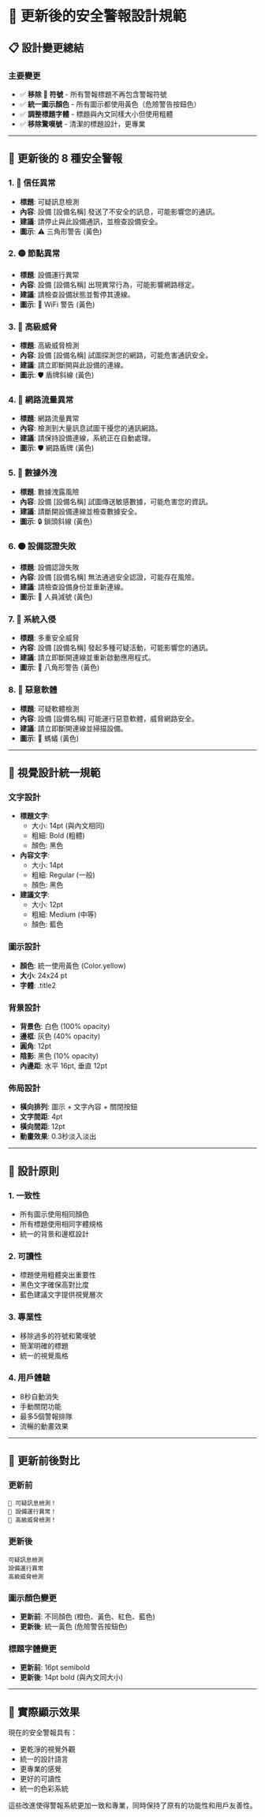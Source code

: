 # 🎨 更新後的安全警報設計規範

## 📋 設計變更總結

### 主要變更
- ✅ **移除 🚨 符號** - 所有警報標題不再包含警報符號
- ✅ **統一圖示顏色** - 所有圖示都使用黃色（危險警告按鈕色）
- ✅ **調整標題字體** - 標題與內文同樣大小但使用粗體
- ✅ **移除驚嘆號** - 清潔的標題設計，更專業

---

## 🚨 更新後的 8 種安全警報

### 1. 🔴 信任異常
- **標題**: 可疑訊息檢測
- **內容**: 設備 [設備名稱] 發送了不安全的訊息，可能影響您的通訊。
- **建議**: 請停止與此設備通訊，並檢查設備安全。
- **圖示**: ⚠️ 三角形警告 (黃色)

### 2. 🟡 節點異常
- **標題**: 設備運行異常
- **內容**: 設備 [設備名稱] 出現異常行為，可能影響網路穩定。
- **建議**: 請檢查設備狀態並暫停其連線。
- **圖示**: 📶 WiFi 警告 (黃色)

### 3. 🔴 高級威脅
- **標題**: 高級威脅檢測
- **內容**: 設備 [設備名稱] 試圖探測您的網路，可能危害通訊安全。
- **建議**: 請立即斷開與此設備的連線。
- **圖示**: 🛡️ 盾牌斜線 (黃色)

### 4. 🔵 網路流量異常
- **標題**: 網路流量異常
- **內容**: 檢測到大量訊息試圖干擾您的通訊網路。
- **建議**: 請保持設備連線，系統正在自動處理。
- **圖示**: 🛡️ 網路盾牌 (黃色)

### 5. 🔴 數據外洩
- **標題**: 數據洩露風險
- **內容**: 設備 [設備名稱] 試圖傳送敏感數據，可能危害您的資訊。
- **建議**: 請斷開設備連線並檢查數據安全。
- **圖示**: 🔒 鎖頭斜線 (黃色)

### 6. 🟠 設備認證失敗
- **標題**: 設備認證失敗
- **內容**: 設備 [設備名稱] 無法通過安全認證，可能存在風險。
- **建議**: 請檢查設備身份並重新連線。
- **圖示**: 👤 人員減號 (黃色)

### 7. 🔴 系統入侵
- **標題**: 多重安全威脅
- **內容**: 設備 [設備名稱] 發起多種可疑活動，可能影響您的通訊。
- **建議**: 請立即斷開連線並重新啟動應用程式。
- **圖示**: 🛑 八角形警告 (黃色)

### 8. 🔴 惡意軟體
- **標題**: 可疑軟體檢測
- **內容**: 設備 [設備名稱] 可能運行惡意軟體，威脅網路安全。
- **建議**: 請立即斷開連線並掃描設備。
- **圖示**: 🐛 螞蟻 (黃色)

---

## 🎨 視覺設計統一規範

### 文字設計
- **標題文字**: 
  - 大小: 14pt (與內文相同)
  - 粗細: Bold (粗體)
  - 顏色: 黑色
- **內容文字**: 
  - 大小: 14pt
  - 粗細: Regular (一般)
  - 顏色: 黑色
- **建議文字**: 
  - 大小: 12pt
  - 粗細: Medium (中等)
  - 顏色: 藍色

### 圖示設計
- **顏色**: 統一使用黃色 (Color.yellow)
- **大小**: 24x24 pt
- **字體**: .title2

### 背景設計
- **背景色**: 白色 (100% opacity)
- **邊框**: 灰色 (40% opacity)
- **圓角**: 12pt
- **陰影**: 黑色 (10% opacity)
- **內邊距**: 水平 16pt, 垂直 12pt

### 佈局設計
- **橫向排列**: 圖示 + 文字內容 + 關閉按鈕
- **文字間距**: 4pt
- **橫向間距**: 12pt
- **動畫效果**: 0.3秒淡入淡出

---

## 🎯 設計原則

### 1. 一致性
- 所有圖示使用相同顏色
- 所有標題使用相同字體規格
- 統一的背景和邊框設計

### 2. 可讀性
- 標題使用粗體突出重要性
- 黑色文字確保高對比度
- 藍色建議文字提供視覺層次

### 3. 專業性
- 移除過多的符號和驚嘆號
- 簡潔明確的標題
- 統一的視覺風格

### 4. 用戶體驗
- 8秒自動消失
- 手動關閉功能
- 最多5個警報排隊
- 流暢的動畫效果

---

## 🔄 更新前後對比

### 更新前
```
🚨 可疑訊息檢測！
🚨 設備運行異常！
🚨 高級威脅檢測！
```

### 更新後
```
可疑訊息檢測
設備運行異常
高級威脅檢測
```

### 圖示顏色變更
- **更新前**: 不同顏色 (橙色、黃色、紅色、藍色)
- **更新後**: 統一黃色 (危險警告按鈕色)

### 標題字體變更
- **更新前**: 16pt semibold
- **更新後**: 14pt bold (與內文同大小)

---

## 📱 實際顯示效果

現在的安全警報具有：
- 更乾淨的視覺外觀
- 統一的設計語言
- 更專業的感覺
- 更好的可讀性
- 統一的色彩系統

這些改進使得警報系統更加一致和專業，同時保持了原有的功能性和用戶友善性。